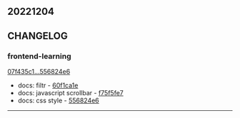 ## 20221204

## CHANGELOG

### frontend-learning

[07f435c1...556824e6](https://github.com/zhbhun/frontend-learning/compare/07f435c1...556824e6)

* docs: filtr - [60f1ca1e](https://github.com/zhbhun/frontend-learning/commit/60f1ca1ecc9e07e7fbad4133437b1844dec62380)
* docs: javascript scrollbar - [f75f5fe7](https://github.com/zhbhun/frontend-learning/commit/f75f5fe7152d4f9c104ba1c1f0907b2adacb1f9c)
* docs: css style - [556824e6](https://github.com/zhbhun/frontend-learning/commit/556824e60ed08770a862dc3e4f741f36a7075313)

---

